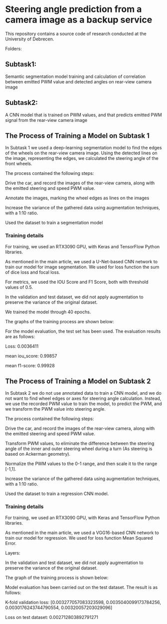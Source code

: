 # Steering angle prediction from a camera image as a backup service
This repository contains a source code of research conducted at the University of Debrecen.

Folders:

## Subtask1: 

Semantic segmentation model training and calculation of correlation between emitted PWM value and detected angles on rear-view camera image
## Subtask2: 

A CNN model that is trained on PWM values, and that predicts emitted PWM signal from the rear-view camera image

## The Process of Training a Model on Subtask 1  
In Subtask 1 we used a deep-learning segmentation model to find the edges of the wheels on the rear-view camera image. Using the detected lines on the image, representing the edges, we calculated the steering angle of the front wheels.  

The process contained the following steps: 

Drive the car, and record the images of the rear-view camera, along with the emitted steering and speed PWM value. 

Annotate the images, marking the wheel edges as lines on the images  

Increase the variance of the gathered data using augmentation techniques, with a 1:10 ratio. 

Used the dataset to train a segmentation model  

### Training details 

For training, we used an RTX3090 GPU, with Keras and TensorFlow Python libraries.  

As mentioned in the main article, we used a U-Net-based CNN network to train our model for image segmentation. We used for loss function the sum of dice loss and focal loss. 

For metrics, we used the IOU Score and F1 Score, both with threshold values of 0.5. 

In the validation and test dataset, we did not apply augmentation to preserve the variance of the original dataset.  

We trained the model through 40 epochs.  

The graphs of the training process are shown below: 



For the model evaluation, the test set has been used. The evaluation results are as follows: 

Loss: 0.0036411 

mean iou_score: 0.99857 

mean f1-score: 0.99928 

## The Process of Training a Model on Subtask 2  

In Subtask 2 we do not use annotated data to train a CNN model, and we do not want to find wheel edges or axes for steering angle calculation. Instead, we use the recorded PWM value to train the model, to predict the PWM, and we transform the PWM value into steering angle.  

The process contained the following steps: 

Drive the car, and record the images of the rear-view camera, along with the emitted steering and speed PWM value.  

Transform PWM values, to eliminate the difference between the steering angle of the inner and outer steering wheel during a turn (As steering is based on Ackerman geometry).  

Normalize the PWM values to the 0-1 range, and then scale it to the range [-1,1]. 

Increase the variance of the gathered data using augmentation techniques, with a 1:10 ratio. 

Used the dataset to train a regression CNN model.  

### Training details 

For training, we used an RTX3090 GPU, with Keras and TensorFlow Python libraries.  

As mentioned in the main article, we used a VGG16-based CNN network to train our model for regression. We used for loss function Mean Squared Error. 

Layers: 


In the validation and test dataset, we did not apply augmentation to preserve the variance of the original dataset.  

The graph of the training process is shown below: 


Model evaluation has been carried out on the test dataset. The result is as follows: 

K-fold validation loss: [0.003277057083323598, 0.0035040099173784256, 0.0030176243744790554, 0.00320057203029096] 

Loss on test dataset: 0.002712803892791271 
